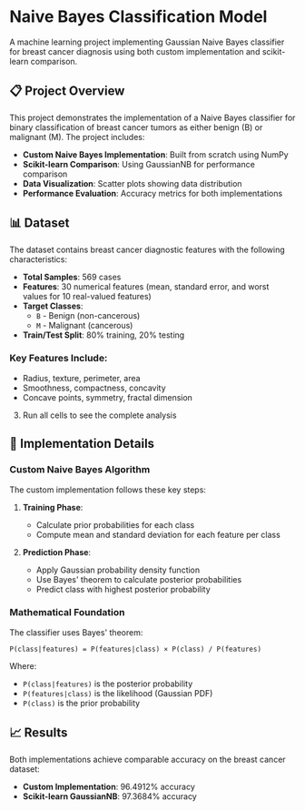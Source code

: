 # Naive Bayes Classification Model

A machine learning project implementing Gaussian Naive Bayes classifier for breast cancer diagnosis using both custom implementation and scikit-learn comparison.

## 📋 Project Overview

This project demonstrates the implementation of a Naive Bayes classifier for binary classification of breast cancer tumors as either benign (B) or malignant (M). The project includes:

- **Custom Naive Bayes Implementation**: Built from scratch using NumPy
- **Scikit-learn Comparison**: Using GaussianNB for performance comparison
- **Data Visualization**: Scatter plots showing data distribution
- **Performance Evaluation**: Accuracy metrics for both implementations

## 📊 Dataset

The dataset contains breast cancer diagnostic features with the following characteristics:

- **Total Samples**: 569 cases
- **Features**: 30 numerical features (mean, standard error, and worst values for 10 real-valued features)
- **Target Classes**: 
  - `B` - Benign (non-cancerous)
  - `M` - Malignant (cancerous)
- **Train/Test Split**: 80% training, 20% testing

### Key Features Include:
- Radius, texture, perimeter, area
- Smoothness, compactness, concavity
- Concave points, symmetry, fractal dimension

3. Run all cells to see the complete analysis

## 🔧 Implementation Details

### Custom Naive Bayes Algorithm

The custom implementation follows these key steps:

1. **Training Phase**:
   - Calculate prior probabilities for each class
   - Compute mean and standard deviation for each feature per class
   
2. **Prediction Phase**:
   - Apply Gaussian probability density function
   - Use Bayes' theorem to calculate posterior probabilities
   - Predict class with highest posterior probability

### Mathematical Foundation

The classifier uses Bayes' theorem:

```
P(class|features) = P(features|class) × P(class) / P(features)
```

Where:
- `P(class|features)` is the posterior probability
- `P(features|class)` is the likelihood (Gaussian PDF)
- `P(class)` is the prior probability

## 📈 Results

Both implementations achieve comparable accuracy on the breast cancer dataset:

- **Custom Implementation**: 96.4912% accuracy
- **Scikit-learn GaussianNB**: 97.3684% accuracy
